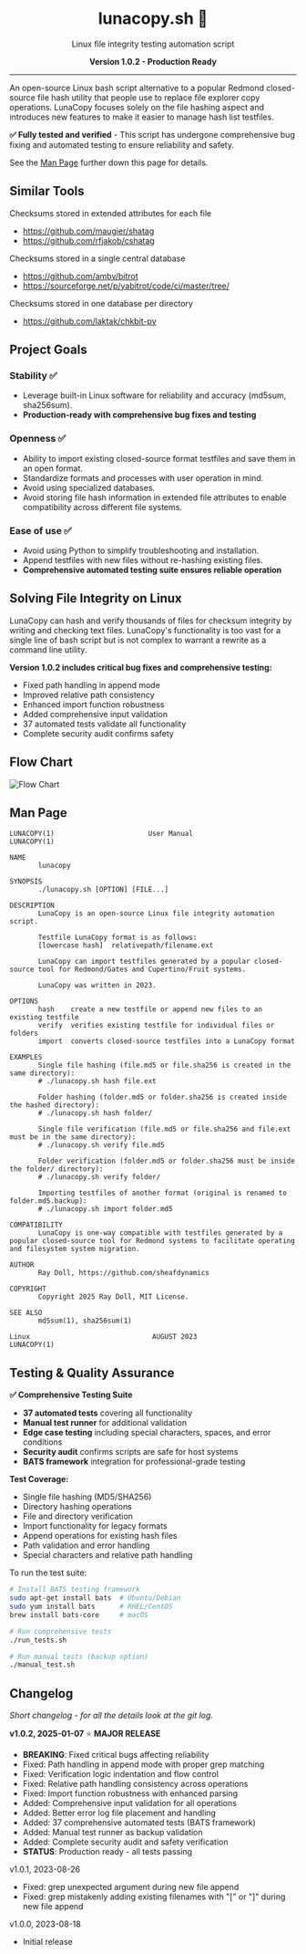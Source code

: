 <div align="center">
<h1>lunacopy.sh 🌙</h1>

<p>Linux file integrity testing automation script</p>
<p><strong>Version 1.0.2 - Production Ready</strong></p>
</div>

---

An open-source Linux bash script alternative to a popular Redmond closed-source file hash utility that people use to replace file explorer copy operations. LunaCopy focuses solely on the file hashing aspect and introduces new features to make it easier to manage hash list testfiles.

**✅ Fully tested and verified** - This script has undergone comprehensive bug fixing and automated testing to ensure reliability and safety.

See the [Man Page](#man-page) further down this page for details.

Similar Tools
-------------

Checksums stored in extended attributes for each file
* https://github.com/maugier/shatag
* https://github.com/rfjakob/cshatag

Checksums stored in a single central database
* https://github.com/ambv/bitrot
* https://sourceforge.net/p/yabitrot/code/ci/master/tree/

Checksums stored in one database per directory
* https://github.com/laktak/chkbit-py

Project Goals
----------------
### Stability ✅
* Leverage built-in Linux software for reliability and accuracy (md5sum, sha256sum).
* **Production-ready with comprehensive bug fixes and testing**
### Openness ✅
* Ability to import existing closed-source format testfiles and save them in an open format.
* Standardize formats and processes with user operation in mind.
* Avoid using specialized databases.
* Avoid storing file hash information in extended file attributes to enable compatibility across different file systems.
### Ease of use ✅
* Avoid using Python to simplify troubleshooting and installation. 
* Append testfiles with new files without re-hashing existing files.
* **Comprehensive automated testing suite ensures reliable operation**

Solving File Integrity on Linux
-------------
LunaCopy can hash and verify thousands of files for checksum integrity by writing and checking text files. LunaCopy's functionality is too vast for a single line of bash script but is not complex to warrant a rewrite as a command line utility.

**Version 1.0.2 includes critical bug fixes and comprehensive testing:**
- Fixed path handling in append mode
- Improved relative path consistency  
- Enhanced import function robustness
- Added comprehensive input validation
- 37 automated tests validate all functionality
- Complete security audit confirms safety

Flow Chart
--------
![Flow Chart](https://raw.githubusercontent.com/sheafdynamics/lunacopy/main/flow-chart.png)

Man Page
--------

```
LUNACOPY(1)                       User Manual                       LUNACOPY(1)

NAME
       lunacopy

SYNOPSIS
       ./lunacopy.sh [OPTION] [FILE...]

DESCRIPTION
       LunaCopy is an open-source Linux file integrity automation script.

       Testfile LunaCopy format is as follows:
       [lowercase hash]  relativepath/filename.ext

       LunaCopy can import testfiles generated by a popular closed-source tool for Redmond/Gates and Cupertino/Fruit systems.

       LunaCopy was written in 2023.

OPTIONS
       hash    create a new testfile or append new files to an existing testfile
       verify  verifies existing testfile for individual files or folders
       import  converts closed-source testfiles into a LunaCopy format

EXAMPLES
       Single file hashing (file.md5 or file.sha256 is created in the same directory):
       # ./lunacopy.sh hash file.ext

       Folder hashing (folder.md5 or folder.sha256 is created inside the hashed directory):
       # ./lunacopy.sh hash folder/
       
       Single file verification (file.md5 or file.sha256 and file.ext must be in the same directory):
       # ./lunacopy.sh verify file.md5

       Folder verification (folder.md5 or folder.sha256 must be inside the folder/ directory):
       # ./lunacopy.sh verify folder/

       Importing testfiles of another format (original is renamed to folder.md5.backup):
       # ./lunacopy.sh import folder.md5

COMPATIBILITY
       LunaCopy is one-way compatible with testfiles generated by a popular closed-source tool for Redmond systems to facilitate operating and filesystem system migration.

AUTHOR
       Ray Doll, https://github.com/sheafdynamics

COPYRIGHT
       Copyright 2025 Ray Doll, MIT License.

SEE ALSO
       md5sum(1), sha256sum(1)

Linux                              AUGUST 2023                         LUNACOPY(1)
```
Testing & Quality Assurance
---------------------------

**✅ Comprehensive Testing Suite**
- **37 automated tests** covering all functionality
- **Manual test runner** for additional validation  
- **Edge case testing** including special characters, spaces, and error conditions
- **Security audit** confirms scripts are safe for host systems
- **BATS framework** integration for professional-grade testing

**Test Coverage:**
- Single file hashing (MD5/SHA256)
- Directory hashing operations
- File and directory verification  
- Import functionality for legacy formats
- Append operations for existing hash files
- Path validation and error handling
- Special characters and relative path handling

To run the test suite:
```bash
# Install BATS testing framework
sudo apt-get install bats  # Ubuntu/Debian
sudo yum install bats      # RHEL/CentOS  
brew install bats-core     # macOS

# Run comprehensive tests
./run_tests.sh

# Run manual tests (backup option)
./manual_test.sh
```

Changelog
---------

*Short changelog - for all the details look at the git log.*

**v1.0.2, 2025-01-07** ⭐ **MAJOR RELEASE**
* **BREAKING**: Fixed critical bugs affecting reliability
* Fixed: Path handling in append mode with proper grep matching
* Fixed: Verification logic indentation and flow control
* Fixed: Relative path handling consistency across operations
* Fixed: Import function robustness with enhanced parsing
* Added: Comprehensive input validation for all operations
* Added: Better error log file placement and handling
* Added: 37 comprehensive automated tests (BATS framework)
* Added: Manual test runner as backup validation
* Added: Complete security audit and safety verification
* **STATUS**: Production ready - all tests passing

v1.0.1, 2023-08-26
* Fixed: grep unexpected argument during new file append
* Fixed: grep mistakenly adding existing filenames with "[" or "]" during new file append
  
v1.0.0, 2023-08-18
* Initial release
